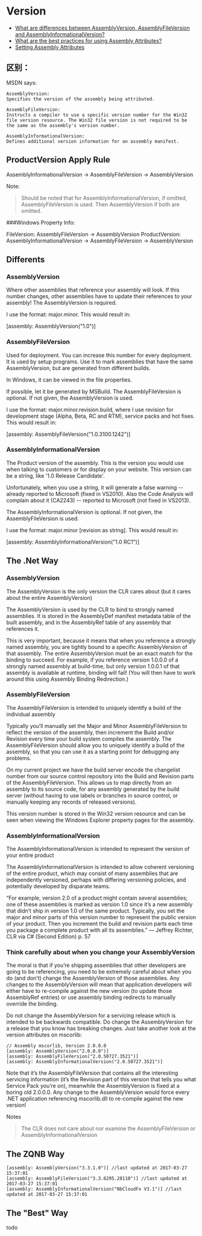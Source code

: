 # Version

- [What are differences between AssemblyVersion, AssemblyFileVersion and AssemblyInformationalVersion?](https://stackoverflow.com/questions/64602/what-are-differences-between-assemblyversion-assemblyfileversion-and-assemblyin)
- [What are the best practices for using Assembly Attributes?](https://stackoverflow.com/questions/62353/what-are-the-best-practices-for-using-assembly-attributes)
- [Setting Assembly Attributes](https://docs.microsoft.com/en-us/dotnet/framework/app-domains/set-assembly-attributes)

## 区别：

MSDN says:

    AssemblyVersion:
    Specifies the version of the assembly being attributed.

    AssemblyFileVersion:
    Instructs a compiler to use a specific version number for the Win32 file version resource. The Win32 file version is not required to be the same as the assembly's version number.

    AssemblyInformationalVersion:
    Defines additional version information for an assembly manifest.

## ProductVersion Apply Rule

AssemblyInformationalVersion -> AssemblyFileVersion -> AssemblyVersion

Note:
> Should be noted that for AssemblyInformationalVersion, if omitted, AssemblyFileVersion is used. Then AssemblyVersion if both are omitted.

###Windows Property Info:

FileVersion: AssemblyFileVersion -> AssemblyVersion
ProductVersion: AssemblyInformationalVersion -> AssemblyFileVersion -> AssemblyVersion

## Differents

### AssemblyVersion

Where other assemblies that reference your assembly will look. If this number changes, other assemblies have to update their references to your assembly! The AssemblyVersion is required.

I use the format: major.minor. This would result in:

[assembly: AssemblyVersion("1.0")]

### AssemblyFileVersion

Used for deployment. You can increase this number for every deployment. It is used by setup programs. Use it to mark assemblies that have the same AssemblyVersion, but are generated from different builds.

In Windows, it can be viewed in the file properties.

If possible, let it be generated by MSBuild. The AssemblyFileVersion is optional. If not given, the AssemblyVersion is used.

I use the format: major.minor.revision.build, where I use revision for development stage (Alpha, Beta, RC and RTM), service packs and hot fixes. This would result in:

[assembly: AssemblyFileVersion("1.0.3100.1242")]

### AssemblyInformationalVersion

The Product version of the assembly. This is the version you would use when talking to customers or for display on your website. This version can be a string, like '1.0 Release Candidate'.

Unfortunately, when you use a string, it will generate a false warning -- already reported to Microsoft (fixed in VS2010). Also the Code Analysis will complain about it (CA2243) -- reported to Microsoft (not fixed in VS2013).

The AssemblyInformationalVersion is optional. If not given, the AssemblyFileVersion is used.

I use the format: major.minor [revision as string]. This would result in:

[assembly: AssemblyInformationalVersion("1.0 RC1")]


## The .Net Way

### AssemblyVersion

The AssemblyVersion is the only version the CLR cares about (but it cares about the entire AssemblyVersion)

The AssemblyVersion is used by the CLR to bind to strongly named assemblies. It is stored in the AssemblyDef manifest metadata table of the built assembly, and in the AssemblyRef table of any assembly that references it.

This is very important, because it means that when you reference a strongly named assembly, you are tightly bound to a specific AssemblyVersion of that assembly. The entire AssemblyVersion must be an exact match for the binding to succeed. For example, if you reference version 1.0.0.0 of a strongly named assembly at build-time, but only version 1.0.0.1 of that assembly is available at runtime, binding will fail! (You will then have to work around this using Assembly Binding Redirection.)

### AssemblyFileVersion

The AssemblyFileVersion is intended to uniquely identify a build of the individual assembly

Typically you’ll manually set the Major and Minor AssemblyFileVersion to reflect the version of the assembly, then increment the Build and/or Revision every time your build system compiles the assembly. The AssemblyFileVersion should allow you to uniquely identify a build of the assembly, so that you can use it as a starting point for debugging any problems.

On my current project we have the build server encode the changelist number from our source control repository into the Build and Revision parts of the AssemblyFileVersion. This allows us to map directly from an assembly to its source code, for any assembly generated by the build server (without having to use labels or branches in source control, or manually keeping any records of released versions).

This version number is stored in the Win32 version resource and can be seen when viewing the Windows Explorer property pages for the assembly.


### AssemblyInformationalVersion

The AssemblyInformationalVersion is intended to represent the version of your entire product

The AssemblyInformationalVersion is intended to allow coherent versioning of the entire product, which may consist of many assemblies that are independently versioned, perhaps with differing versioning policies, and potentially developed by disparate teams.

“For example, version 2.0 of a product might contain several assemblies; one of these assemblies is marked as version 1.0 since it’s a new assembly that didn’t ship in version 1.0 of the same product. Typically, you set the major and minor parts of this version number to represent the public version of your product. Then you increment the build and revision parts each time you package a complete product with all its assemblies.” — Jeffrey Richter, CLR via C# (Second Edition) p. 57


### Think carefully about when you change your AssemblyVersion

The moral is that if you’re shipping assemblies that other developers are going to be referencing, you need to be extremely careful about when you do (and don’t) change the AssemblyVersion of those assemblies. Any changes to the AssemblyVersion will mean that application developers will either have to re-compile against the new version (to update those AssemblyRef entries) or use assembly binding redirects to manually override the binding.

Do not change the AssemblyVersion for a servicing release which is intended to be backwards compatible.
Do change the AssemblyVersion for a release that you know has breaking changes.
Just take another look at the version attributes on mscorlib:

	// Assembly mscorlib, Version 2.0.0.0
	[assembly: AssemblyVersion("2.0.0.0")]
	[assembly: AssemblyFileVersion("2.0.50727.3521")]
	[assembly: AssemblyInformationalVersion("2.0.50727.3521")]

Note that it’s the AssemblyFileVersion that contains all the interesting servicing information (it’s the Revision part of this version that tells you what Service Pack you’re on), meanwhile the AssemblyVersion is fixed at a boring old 2.0.0.0. Any change to the AssemblyVersion would force every .NET application referencing mscorlib.dll to re-compile against the new version!

Notes

> The CLR does not care about nor examine the AssemblyFileVersion or AssemblyInformationalVersion


## The ZQNB Way

	[assembly: AssemblyVersion("3.3.1.0")] //last updated at 2017-03-27 15:37:01
	[assembly: AssemblyFileVersion("3.3.6295.28110")] //last updated at 2017-03-27 15:37:01
	[assembly: AssemblyInformationalVersion("NbCloudFx V3.1")] //last updated at 2017-03-27 15:37:01


## The "Best" Way

todo
